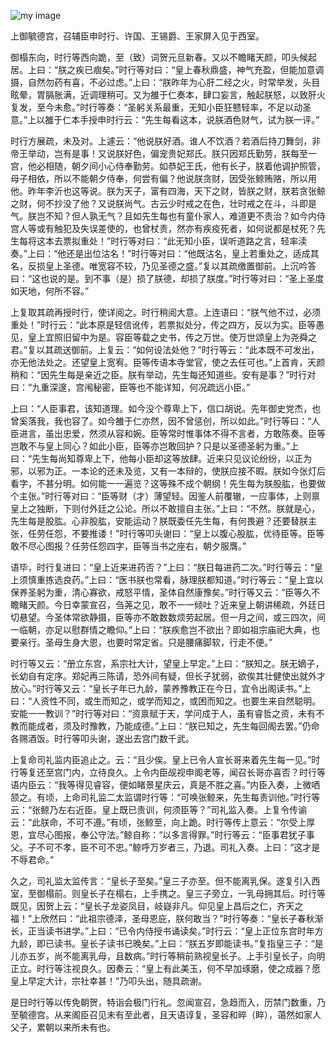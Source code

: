 ![my image](/image.png)

上御毓德宫，召辅臣申时行、许国、王锡爵、王家屏入见于西室。

御榻东向，时行等西向跪，至（致）词贺元旦新春。又以不瞻睹天颜，叩头候起居。上曰：“朕之疾已痼矣。”时行等对曰：“皇上春秋鼎盛，神气充盈，但能加意调摄，自然勿药有喜，不必过虑。”上曰：“朕昨年为心肝二经之火，时常举发，头目眩晕，胃膈胀满，近调理稍可。又为雒于仁奏本，肆口妄言，触起朕怒，以致肝火复发，至今未愈。”时行等奏：“圣躬关系最重，无知小臣狂戆轻率，不足以动圣意。”上以雒于仁本手授申时行云：“先生每看这本，说朕酒色财气，试为朕一评。”

时行方展疏，未及对。上遽云：“他说朕好酒。谁人不饮酒？若酒后持刀舞剑，非帝王举动，岂有是事！又说朕好色，偏宠贵妃郑氏。朕只因郑氏勤劳，朕每至一宫，他必相随，朝夕间小心侍奉勤劳。如恭妃王氏，他有长子，朕着他调护照管，母子相依，所以不能朝夕侍奉，何尝有偏？他说朕贪财，因受张鲸贿赂，所以用他。昨年李沂也这等说。朕为天子，富有四海，天下之财，皆朕之财，朕若贪张鲸之财，何不抄没了他？又说朕尚气。古云少时戒之在色，壮时戒之在斗，斗即是气。朕岂不知？但人孰无气？且如先生每也有童仆家人，难道更不责治？如今内侍宫人等或有触犯及失误差使的，也曾杖责，然亦有疾疫死者，如何说都是杖死？先生每将这本去票拟重处！”时行等对曰：“此无知小臣，误听道路之言，轻率渎奏。”上曰：“他还是出位沽名！”时行等对曰：“他既沽名，皇上若重处之，适成其名，反损皇上圣德。唯宽容不较，乃见圣德之盛。”复以其疏缴置御前。上沉吟答曰：“这也说的是。到不事（是）损了朕德，却损了朕度。”时行等对曰：“圣上圣度如天地，何所不容。”

上复取其疏再授时行，使详阅之。时行稍阅大意。上连语曰：“朕气他不过，必须重处！”时行云：“此本原是轻信讹传，若票拟处分，传之四方，反以为实。臣等愚见，皇上宜照旧留中为是。容臣等载之史书，传之万世。使万世颂皇上为尧舜之君。”复以其疏送御前。上复云：“如何设法处他？”时行等云：“此本既不可发出，亦无他法处之。还望皇上宽宥。臣等传语本寺堂官，使之去任可也。”上首肯，天颜稍和：“因先生每是亲近之臣。朕有举动，先生每还知道些。安有是事？”时行对曰：“九重深邃，宫闱秘密，臣等也不能详知，何况疏远小臣。”

上曰：“人臣事君，该知道理。如今没个尊卑上下，信口胡说。先年御史党杰，也曾奚落我，我也容了。如今雒于仁亦然，因不曾惩创，所以如此。”时行等曰：“人臣进言，虽出忠爱，然须从容和婉。臣等常时惟事体不得不言者，方敢陈奏。臣等岂敢不与皇上同心？如此小臣，臣等亦岂敢回护？只是以圣德圣躬为重。”上曰：“先生每尚知尊卑上下，他每小臣却这等放肆。近来只见议论纷纷，以正为邪，以邪为正。一本论的还未及览，又有一本辩的，使朕应接不暇。朕如今张灯后看字，不甚分明。如何能一一遍览？这等殊不成个朝纲！先生每为朕股肱，也要做个主张。”时行等对曰：“臣等财（才）薄望轻。因鉴人前覆辙，一应事体，上则禀皇上之独断，下则付外廷之公论。所以不敢擅自主张。”上曰：“不然。朕就是心，先生每是股肱。心非股肱，安能运动？朕既委任先生每，有何畏避？还要替朕主张，任劳任怨，不要推诿！”时行等叩头谢曰：“皇上以腹心股肱，优待臣等。臣等敢不尽心图报？任劳任怨四字，臣等当书之座右，朝夕服膺。”

语毕，时行复进曰：“皇上近来进药否？”上曰：“朕日每进药二次。”时行等云：“皇上须慎重拣选良药。”上曰：“医书朕也常看，脉理朕都知道。”时行等云：“皇上宜以保养圣躬为重，清心寡欲，戒怒平情，圣体自然康豫矣。”时行等又云：“臣等久不瞻睹天颜。今日幸蒙宣召，刍荛之见，敢不一一倾吐？近来皇上朝讲稀疏，外廷日切悬望。今圣体常欲静摄，臣等亦不敢数数烦劳起居。但一月之间，或三四次，间一临朝，亦足以慰群情之瞻仰。”上曰：“朕疾愈岂不欲出？即如祖宗庙祀大典，也要亲行。圣母生身大恩，也要时常定省。只是腰痛脚软，行走不便。”

时行等又云：“册立东宫，系宗社大计，望皇上早定。”上曰：“朕知之。朕无嫡子，长幼自有定序。郑妃再三陈请，恐外间有疑，但长子犹弱，欲俟其壮健使出就外才放心。”时行等又云：“皇长子年已九龄，蒙养豫教正在今日，宜令出阁读书。”上曰：“人资性不同，或生而知之，或学而知之，或困而知之。也要生来自然聪明。安能一一教训？”时行等对曰：“资禀赋于天，学问成于人，虽有睿哲之资，未有不教而能成者，须及时豫教，乃能成德。”上曰：“朕已知之，先生每回阁去罢。”仍命各赐酒饭。时行等叩头谢，遂出去宫门数千武。

上复命司礼监内臣追止之。云：“且少俟。皇上已令人宣长哥来着先生每一见。”时行等复还至宫门内，立待良久。上令内臣觇视申阁老等，闻召长哥亦喜否？时行等语内臣云：“我等得见睿容，便如睹景星庆云，真是不胜之喜。”内臣入奏，上微哂颔之。有顷，上命司礼监二太监谓时行等：“可唤张鲸来，先生每责训他。”时行等云：“张鲸乃左右近臣。皇上既已责训，何须臣等？”司礼监入奏。上复令传谕云：“此朕命，不可不遵。”有顷，张鲸至，向上跪。时行等传上意云：“尔受上厚恩，宜尽心图报，奉公守法。”鲸自称：“以多言得罪。”时行等云：“臣事君犹子事父。子不可不孝，臣不可不忠。”鲸呼万岁者三，乃退。司礼入奏。上曰：“这才是不辱君命。”

久之，司礼监太监传言：“皇长子至矣。”皇三子亦至。但不能离乳保。遂复引入西室，至御榻前。则皇长子在榻右，上手携之。皇三子旁立，一乳母拥其后。时行等既见，因贺上云：“皇长子龙姿凤目，岐嶷非凡。仰见皇上昌后之仁，齐天之福！”上欣然曰：“此祖宗德泽，圣母恩庇，朕何敢当？”时行等奏：“皇长子春秋渐长，正当读书进学。”上曰：“已令内侍授书诵读矣。”时行云：“皇上正位东宫时年方九龄，即已读书。皇长子读书已晚矣。”上曰：“朕五岁即能读书。”复指皇三子：“是儿亦五岁，尚不能离乳母，且数病。”时行等稍前熟视皇长子。上手引皇长子，向明正立。时行等注视良久。因奏云：“皇上有此美玉，何不早加琢磨，使之成器？愿皇上早定大计，宗社幸甚！”乃叩头出，随具疏谢。

是日时行等以传免朝贺，特诣会极门行礼。忽闻宣召，急趋而入，历禁门数重，乃至毓德宫。从来阁臣召见未有至此者，且天语谆复，圣容和晬（睟），蔼然如家人父子，累朝以来所未有也。